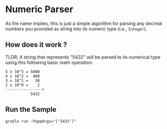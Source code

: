 # Numeric Parser

As the name implies, this is just a simple algorithm for parsing any decimal numbers you provided as string into its numeric type (i.e., `Integer`).

## How does it work ?

TLDR; A string that represents "5432" will be parsed to its numerical type using this following basic math operation:

```
5 x 10^3 = 5000
4 x 10^2 =  400
3 x 10^1 =   30
2 x 10^0 =    2
--------------- +
           5432
```

## Run the Sample

`gradle run -PappArgs="['5432']"`
